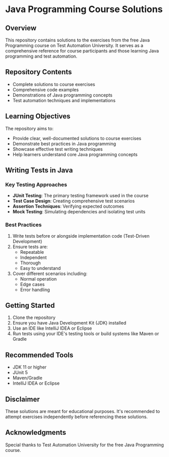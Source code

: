 # Java Programming Course Solutions

## Overview
This repository contains solutions to the exercises from the free Java Programming course on Test Automation University. It serves as a comprehensive reference for course participants and those learning Java programming and test automation.

## Repository Contents
- Complete solutions to course exercises
- Comprehensive code examples
- Demonstrations of Java programming concepts
- Test automation techniques and implementations

## Learning Objectives
The repository aims to:
- Provide clear, well-documented solutions to course exercises
- Demonstrate best practices in Java programming
- Showcase effective test writing techniques
- Help learners understand core Java programming concepts

## Writing Tests in Java
### Key Testing Approaches
- **JUnit Testing**: The primary testing framework used in the course
- **Test Case Design**: Creating comprehensive test scenarios
- **Assertion Techniques**: Verifying expected outcomes
- **Mock Testing**: Simulating dependencies and isolating test units

### Best Practices
1. Write tests before or alongside implementation code (Test-Driven Development)
2. Ensure tests are:
   - Repeatable
   - Independent
   - Thorough
   - Easy to understand
3. Cover different scenarios including:
   - Normal operation
   - Edge cases
   - Error handling

## Getting Started
1. Clone the repository
2. Ensure you have Java Development Kit (JDK) installed
3. Use an IDE like IntelliJ IDEA or Eclipse
4. Run tests using your IDE's testing tools or build systems like Maven or Gradle

## Recommended Tools
- JDK 11 or higher
- JUnit 5
- Maven/Gradle
- IntelliJ IDEA or Eclipse

## Disclaimer
These solutions are meant for educational purposes. It's recommended to attempt exercises independently before referencing these solutions.

## Acknowledgments
Special thanks to Test Automation University for the free Java Programming course.
